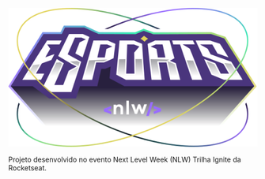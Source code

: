<p align="center">
    <img src="./web/public/logo-nlw-esports.svg" alt="eSports Logo"/>
</p>

Projeto desenvolvido no evento Next Level Week (NLW) Trilha Ignite da
Rocketseat.
